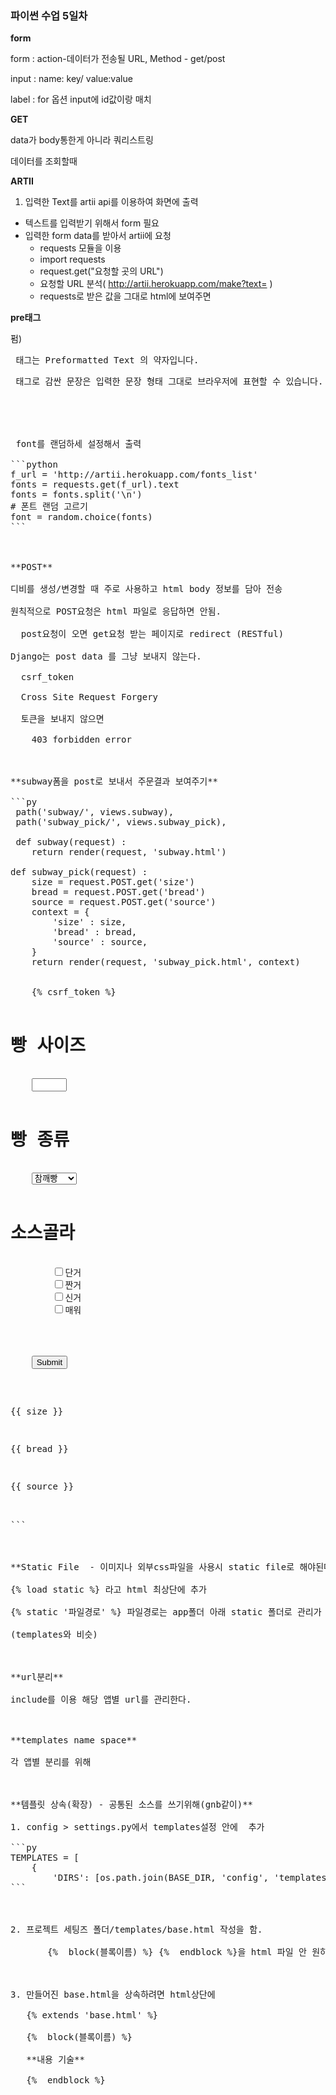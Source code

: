 ### 파이썬 수업 5일차



**form**

form : action-데이터가 전송될 URL, Method - get/post

input : name: key/ value:value

label : for 옵션 input에 id값이랑 매치



**GET**

data가 body통한게 아니라 쿼리스트링

데이터를 조회할때



**ARTII**

1. 입력한 Text를 artii api를 이용하여 화면에 출력

- 텍스트를 입력받기 위해서 form 필요
- 입력한 form data를 받아서 artii에 요청
  - requests 모듈을 이용
  - import requests
  - request.get("요청할 곳의 URL")
  - 요청할 URL 분석( http://artii.herokuapp.com/make?text= )
  - requests로 받은 값을 그대로 html에 보여주면



**pre태그**

펌)
<pre> 태그는 Preformatted Text 의 약자입니다. <pre> 태그로 감싼 문장은 입력한 문장 형태 그대로 브라우저에 표현할 수 있습니다. 예를 들어 엔터(Enter), 탭(Tab), 스페이스바(Space) 는 pre 를 사용하지 않았을 때 무조건 공백 하나로 인식합니다. 하지만 pre 를 사용하게 되면 HTML 형태 그대로 유지가 가능합니다. 그래서 프로그램 소스를 표현하는데 많이 사용합니다.





 font를 랜덤하세 설정해서 출력

```python
f_url = 'http://artii.herokuapp.com/fonts_list'
fonts = requests.get(f_url).text
fonts = fonts.split('\n')
# 폰트 랜덤 고르기
font = random.choice(fonts)
```



**POST**

디비를 생성/변경할 때 주로 사용하고 html body 정보를 담아 전송

원칙적으로 POST요청은 html 파일로 응답하면 안됨.

  post요청이 오면 get요청 받는 페이지로 redirect (RESTful)

Django는 post data 를 그냥 보내지 않는다.

  csrf_token

  Cross Site Request Forgery

  토큰을 보내지 않으면

​    403 forbidden error



**subway폼을 post로 보내서 주문결과 보여주기**

```py
 path('subway/', views.subway),
 path('subway_pick/', views.subway_pick),
 
 def subway(request) :
    return render(request, 'subway.html')

def subway_pick(request) :
    size = request.POST.get('size')
    bread = request.POST.get('bread')
    source = request.POST.get('source')
    context = {
        'size' : size,
        'bread' : bread,
        'source' : source,
    }
    return render(request, 'subway_pick.html', context)
    
<form action="/subway_pick/" method="POST">
    {% csrf_token %}
    <h1>빵 사이즈</h1>
    <input type="number" min="15" max="30" step="15" name="size" id="size">
    <h1>빵 종류</h1>
    <select name="bread" id="bread">
        <option value="bread1">참깨빵</option>
        <option value="bread2">오트밀</option>
        <option value="bread3">이런식빵</option>
    </select>
    <h1>소스골라</h1>
        <input type="checkbox" name="source" id="source" value="source1">단거
        <input type="checkbox" name="source" id="source" value="source2">짠거
        <input type="checkbox" name="source" id="source" value="source3">신거
        <input type="checkbox" name="source" id="source" value="source4">매워
    <br>
    <br>
    <input type="submit">
</form>

<p>{{ size }}</p>
<p>{{ bread }}</p>
<p>{{ source }}</p>
    
```



**Static File  - 이미지나 외부css파일을 사용시 static file로 해야된다.**

{% load static %} 라고 html 최상단에 추가

{% static '파일경로' %} 파일경로는 app폴더 아래 static 폴더로 관리가 됨

(templates와 비슷)



**url분리**

include를 이용 해당 앱별 url를 관리한다.



**templates name space**

각 앱별 분리를 위해



**템플릿 상속(확장) - 공통된 소스를 쓰기위해(gnb같이)**

1. config > settings.py에서 templates설정 안에  추가

```py
TEMPLATES = [
    {
        'DIRS': [os.path.join(BASE_DIR, 'config', 'templates')],
```



2. 프로젝트 세팅즈 폴더/templates/base.html 작성을 함.

​       {%  block(블록이름) %} {%  endblock %}을 html 파일 안 원하는 곳에 둔다.



3. 만들어진 base.html을 상속하려면 html상단에

   {% extends 'base.html' %}

   {%  block(블록이름) %}

   **내용 기술**

   {%  endblock %}


